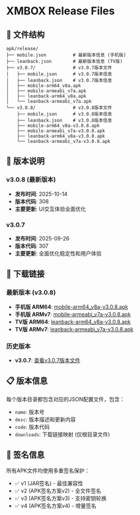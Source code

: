 # XMBOX Release Files

## 📁 文件结构

```
apk/release/
├── mobile.json          # 最新版本信息 (手机版)
├── leanback.json        # 最新版本信息 (TV版)
├── v3.0.7/              # v3.0.7版本文件
│   ├── mobile.json      # v3.0.7版本信息
│   ├── leanback.json    # v3.0.7版本信息
│   ├── mobile-arm64_v8a.apk
│   ├── mobile-armeabi_v7a.apk
│   ├── leanback-arm64_v8a.apk
│   └── leanback-armeabi_v7a.apk
└── v3.0.8/              # v3.0.8版本文件
    ├── mobile.json      # v3.0.8版本信息
    ├── leanback.json    # v3.0.8版本信息
    ├── mobile-arm64_v8a-v3.0.8.apk
    ├── mobile-armeabi_v7a-v3.0.8.apk
    ├── leanback-arm64_v8a-v3.0.8.apk
    └── leanback-armeabi_v7a-v3.0.8.apk
```

## 📱 版本说明

### v3.0.8 (最新版本)
- **发布时间**: 2025-10-14
- **版本代码**: 308
- **主要更新**: UI交互体验全面优化

### v3.0.7
- **发布时间**: 2025-09-26  
- **版本代码**: 307
- **主要更新**: 全面优化稳定性和用户体验

## 🔗 下载链接

### 最新版本 (v3.0.8)
- **手机版 ARM64**: [mobile-arm64_v8a-v3.0.8.apk](v3.0.8/mobile-arm64_v8a-v3.0.8.apk)
- **手机版 ARMv7**: [mobile-armeabi_v7a-v3.0.8.apk](v3.0.8/mobile-armeabi_v7a-v3.0.8.apk)
- **TV版 ARM64**: [leanback-arm64_v8a-v3.0.8.apk](v3.0.8/leanback-arm64_v8a-v3.0.8.apk)
- **TV版 ARMv7**: [leanback-armeabi_v7a-v3.0.8.apk](v3.0.8/leanback-armeabi_v7a-v3.0.8.apk)

### 历史版本
- **v3.0.7**: [查看v3.0.7版本文件](v3.0.7/)

## 📋 版本信息

每个版本目录都包含对应的JSON配置文件，包含：
- `name`: 版本号
- `desc`: 版本描述和更新内容
- `code`: 版本代码
- `downloads`: 下载链接映射 (仅根目录文件)

## 🔐 签名信息

所有APK文件均使用多重签名保护：
- ✅ v1 (JAR签名) - 最佳兼容性
- ✅ v2 (APK签名方案v2) - 全文件签名
- ✅ v3 (APK签名方案v3) - 支持密钥轮换
- ✅ v4 (APK签名方案v4) - 增量签名
